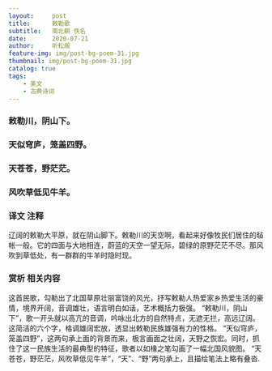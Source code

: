 ```yaml
---
layout:     post
title:      敕勒歌
subtitle:   南北朝 佚名
date:       2020-07-21
author:     听松阁
feature-img: img/post-bg-poem-31.jpg
thumbnail: img/post-bg-poem-31.jpg
catalog: true
tags:
    - 美文
    - 古典诗词
---
```


### 敕勒川，阴山下。
### 天似穹庐，笼盖四野。
### 天苍苍，野茫茫。
### 风吹草低见牛羊。


### 译文 注释
辽阔的敕勒大平原，就在阴山脚下。敕勒川的天空啊，看起来好像牧民们居住的毡帐一般。它的四面与大地相连，蔚蓝的天空一望无际，碧绿的原野茫茫不尽。那风吹到草低处，有一群群的牛羊时隐时现。


### 赏析 相关内容
这首民歌，勾勒出了北国草原壮丽富饶的风光，抒写敕勒人热爱家乡热爱生活的豪情，境界开阔，音调雄壮，语言明白如话，艺术概括力极强。
“敕勒川，阴山下”，歌一开头就以高亢的音调，吟咏出北方的自然特点，无遮无拦，高远辽阔。这简洁的六个字，格调雄阔宏放，透显出敕勒民族雄强有力的性格。
“天似穹庐，笼盖四野”，这两句承上面的背景而来，极言画面之壮阔，天野之恢宏。同时，抓住了这一民族生活的最典型的特征，歌者以如椽之笔勾画了一幅北国风貌图。
“天苍苍，野茫茫，风吹草低见牛羊”，“天”、“野”两句承上，且描绘笔法上略有叠沓.

